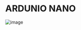 # ARDUNIO NANO
![image](https://github.com/user-attachments/assets/6fcf7c5b-feb7-4f9a-8314-236ebe57ee6d)

